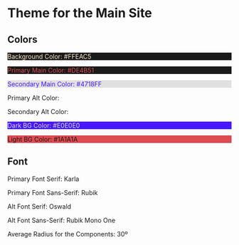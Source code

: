 # Theme for the Main Site

## Colors

<div>
	<p style="background-color:#1A1A1A ;color: #FFEAC5;">Background Color: #FFEAC5</p>
</div>

<div>
	<p style="color: #DE4B51; background-color: #1A1A1A;">Primary Main Color: #DE4B51</p>
	<p style="color: #4718FF; background-color: #E0E0E0;">Secondary Main Color: #4718FF</p>
</div>

<div>
	<p style="">Primary Alt Color:</p>
	<p style="">Secondary Alt Color:</p>
</div>

<div> 
	<p style="color: #E0E0E0; background-color: #4718FF;">Dark BG Color: #E0E0E0</p>
	<p style="color: #1A1A1A; background-color: #DE4B51;">Light BG Color: #1A1A1A</p>	
</div>

## Font

<div>
	<p>Primary Font Serif: Karla</p>
	<p>Primary Font Sans-Serif: Rubik</p>
</div>

<div>
	<p>Alt Font Serif: Oswald</p>
	<p>Alt Font Sans-Serif: Rubik Mono One</p>
</div>

<div>
	<p>Average Radius for the Components: 30º</p>
</div>


